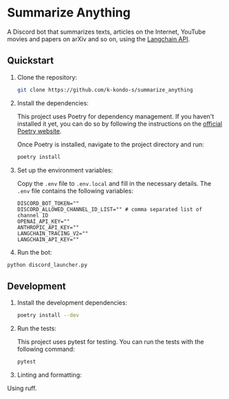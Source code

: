 # Summarize Anything

A Discord bot that summarizes texts, articles on the Internet, YouTube movies and papers on arXiv and so on, using the [Langchain API](https://langchain.com/).

## Quickstart

1. Clone the repository:

   ```bash
   git clone https://github.com/k-kondo-s/summarize_anything
   ```

2. Install the dependencies:

   This project uses Poetry for dependency management. If you haven't installed it yet, you can do so by following the instructions on the [official Poetry website](https://python-poetry.org/docs/#installation).

   Once Poetry is installed, navigate to the project directory and run:

   ```bash
   poetry install
   ```

3. Set up the environment variables:

   Copy the `.env` file to `.env.local` and fill in the necessary details. The `.env` file contains the following variables:

   ```env
   DISCORD_BOT_TOKEN=""
   DISCORD_ALLOWED_CHANNEL_ID_LIST="" # comma separated list of channel ID
   OPENAI_API_KEY=""
   ANTHROPIC_API_KEY=""
   LANGCHAIN_TRACING_V2=""
   LANGCHAIN_API_KEY=""
   ```

4. Run the bot:

```bash
python discord_launcher.py
```

## Development

1. Install the development dependencies:

   ```bash
   poetry install --dev
   ```

2. Run the tests:

   This project uses pytest for testing. You can run the tests with the following command:

   ```bash
   pytest
   ```

3. Linting and formatting:

Using ruff.
